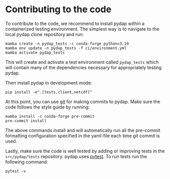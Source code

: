 # Contributing to the code

To contribute to the code, we recommend to install pydap within a containerized testing environment. The simplest way is to navigate to the local pydap clone repository and run:

```shell
mamba create -n pydap_tests -c conda-forge python=3.10
mamba env update -n pydap_tests -f ci/environment.yml
mamba activate pydap_tests
```

This will create and activate a test environment called `pydap_tests` which will contain many of the dependencies necessary for appropriately testing pydap.

Then install pydap in development mode:

```shell
pip install -e".[tests,client,netcdf]"
```


At this point, you can use [git](git.md) for making commits to pydap. Make sure the code follows the style guide by running:

```shell
mamba install -c conda-forge pre-commit
pre-commit install
```

The above commands install and will automatically run all the pre-commit formatting configuration specified in the yaml-file each time git commit is used.


Lastly, make sure the code is well tested by adding or improving tests in the `src/pydap/tests` repository. pydap uses [pytest](https://docs.pytest.org/en/stable/). To run tests run the following command:

```shell
pytest -v
```
